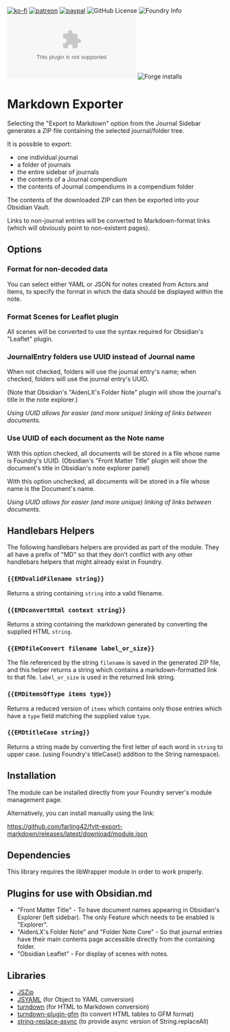 [![ko-fi](https://img.shields.io/badge/Ko--Fi-farling-success)](https://ko-fi.com/farling)
[![patreon](https://img.shields.io/badge/Patreon-amusingtime-success)](https://patreon.com/amusingtime)
[![paypal](https://img.shields.io/badge/Paypal-farling-success)](https://paypal.me/farling)
![GitHub License](https://img.shields.io/github/license/farling42/fvtt-export-markdown)
![Foundry Info](https://img.shields.io/badge/Foundry-v10-informational)
![Latest Release Download Count](https://img.shields.io/github/downloads/farling42/fvtt-export-markdown/latest/module.zip)
![Forge installs](https://img.shields.io/badge/dynamic/json?label=Forge%20Installs&query=package.installs&suffix=%25&url=https%3A%2F%2Fforge-vtt.com%2Fapi%2Fbazaar%2Fpackage%2Ffvtt-export-markdown)

# Markdown Exporter

Selecting the "Export to Markdown" option from the Journal Sidebar generates a ZIP file containing the selected journal/folder tree.

It is possible to export:

- one individual journal
- a folder of journals
- the entire sidebar of journals
- the contents of a Journal compendium
- the contents of Journal compendiums in a compendium folder

The contents of the downloaded ZIP can then be exported into your Obsidian Vault.

Links to non-journal entries will be converted to Markdown-format links (which will obviously point to non-existent pages).

## Options

### Format for non-decoded data

You can select either YAML or JSON for notes created from Actors and Items, to specify the format in which the data should be displayed within the note.

### Format Scenes for Leaflet plugin

All scenes will be converted to use the syntax required for Obsidian's "Leaflet" plugin.

### JournalEntry folders use UUID instead of Journal name

When not checked, folders will use the journal entry's name; when checked, folders will use the journal entry's UUID.

(Note that Obsidian's "AidenLX's Folder Note" plugin will show the journal's title in the note explorer.)

*Using UUID allows for easier (and more unique) linking of links between documents.*

### Use UUID of each document as the Note name

With this option checked, all documents will be stored in a file whose name is Foundry's UUID. (Obsidian's "Front Matter Title" plugin will show the document's title in Obsidian's note explorer panel)

With this option unchecked, all documents will be stored in a file whose name is the Document's name.

*Using UUID allows for easier (and more unique) linking of links between documents.*

## Handlebars Helpers

The following handlebars helpers are provided as part of the module. They all have a prefix of "MD" so that they don't conflict with any other handlebars helpers that might already exist in Foundry.

### `{{EMDvalidFilename string}}`

Returns a string containing `string` into a valid filename.

### `{{EMDconvertHtml context string}}`

Returns a string containing the markdown generated by converting the supplied HTML `string`.

### `{{EMDfileConvert filename label_or_size}}`

The file referenced by the string `filename` is saved in the generated ZIP file, and this helper returns a string which contains a markdown-formatted link to that file. `label_or_size` is used in the returned link string.

### `{{EMDitemsOfType items type}}`

Returns a reduced version of `items` which contains only those entries which have a `type` field matching the supplied value `type`.

### `{{EMDtitleCase string}}`

Returns a string made by converting the first letter of each word in `string` to upper case. (using Foundry's titleCase() addition to the String namespace).

## Installation

The module can be installed directly from your Foundry server's module management page.

Alternatively, you can install manually using the link:

https://github.com/farling42/fvtt-export-markdown/releases/latest/download/module.json

## Dependencies

This library requires the libWrapper module in order to work properly.

## Plugins for use with Obsidian.md

- "Front Matter Title" - To have document names appearing in Obsidian's Explorer (left sidebar). The only Feature which needs to be enabled is "Explorer".
- "AidenLX's Folder Note" and "Folder Note Core" - So that journal entries have their main contents page accessible directly from the containing folder.
- "Obsidian Leaflet" - For display of scenes with notes.

## Libraries

- [JSZip](https://stuk.github.io/jszip)
- [JSYAML](https://github.com/nodeca/js-yaml) (for Object to YAML conversion)
- [turndown](https://www.npmjs.com/package/turndown) (for HTML to Markdown conversion) 
- [turndown-plugin-gfm](https://www.npmjs.com/package/turndown-plugin-gfm) (to convert HTML tables to GFM format) 
- [string-replace-async](https://github.com/dsblv/string-replace-async) (to provide async version of String.replaceAll)
